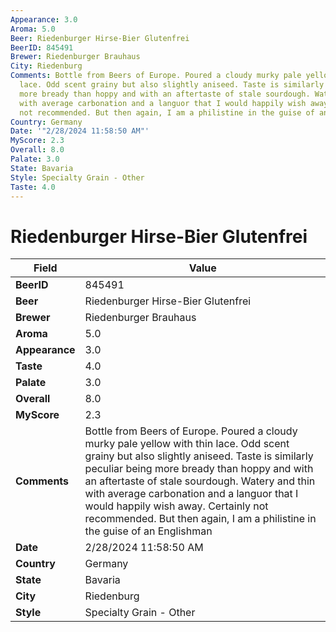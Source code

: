 ```yaml
---
Appearance: 3.0
Aroma: 5.0
Beer: Riedenburger Hirse-Bier Glutenfrei
BeerID: 845491
Brewer: Riedenburger Brauhaus
City: Riedenburg
Comments: Bottle from Beers of Europe. Poured a cloudy murky pale yellow with thin
  lace. Odd scent grainy but also slightly aniseed. Taste is similarly peculiar being
  more bready than hoppy and with an aftertaste of stale sourdough. Watery and thin
  with average carbonation and a languor that I would happily wish away. Certainly
  not recommended. But then again, I am a philistine in the guise of an Englishman
Country: Germany
Date: '"2/28/2024 11:58:50 AM"'
MyScore: 2.3
Overall: 8.0
Palate: 3.0
State: Bavaria
Style: Specialty Grain - Other
Taste: 4.0
---
```


# Riedenburger Hirse-Bier Glutenfrei

| Field         | Value |
|---------------|-------|
| **BeerID** | 845491 |
| **Beer** | Riedenburger Hirse-Bier Glutenfrei |
| **Brewer** | Riedenburger Brauhaus |
| **Aroma** | 5.0 |
| **Appearance** | 3.0 |
| **Taste** | 4.0 |
| **Palate** | 3.0 |
| **Overall** | 8.0 |
| **MyScore** | 2.3 |
| **Comments** | Bottle from Beers of Europe. Poured a cloudy murky pale yellow with thin lace. Odd scent grainy but also slightly aniseed. Taste is similarly peculiar being more bready than hoppy and with an aftertaste of stale sourdough. Watery and thin with average carbonation and a languor that I would happily wish away. Certainly not recommended. But then again, I am a philistine in the guise of an Englishman |
| **Date** | 2/28/2024 11:58:50 AM |
| **Country** | Germany |
| **State** | Bavaria |
| **City** | Riedenburg |
| **Style** | Specialty Grain - Other |
